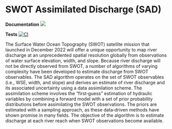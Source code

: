 # SWOT Assimilated Discharge (SAD)

**Documentation** [![](https://img.shields.io/badge/docs-online-blue.svg)](https://hydro-umass.github.io/Sad.jl/)

**Tests** [![CI](https://github.com/Hydro-Umass/Sad.jl/workflows/CI/badge.svg?branch=master)](https://github.com/Hydro-Umass/Sad.jl/actions)


The Surface Water Ocean Topography (SWOT) satellite mission that launched in December 2022 will offer a unique opportunity to map river discharge at an unprecedented spatial resolution globally from observations of water surface elevation, width, and slope. Because river discharge will not be directly observed from SWOT, a number of algorithms of varying complexity have been developed to estimate discharge from SWOT observables. The SAD algorithm operates on the set of SWOT observables (i.e., WSE, width, and slope) and derives an estimate of river discharge and its associated uncertainty using a data assimilation scheme. The assimilation scheme involves the “first‐guess” estimation of hydraulic variables by combining a forward model with a set of prior probability distributions before assimilating the SWOT observations. The priors are estimated with a sampling approach, as these data‐driven methods have shown promise in many fields. The objective of the algorithm is to estimate discharge at each river reach when SWOT observations become available.
